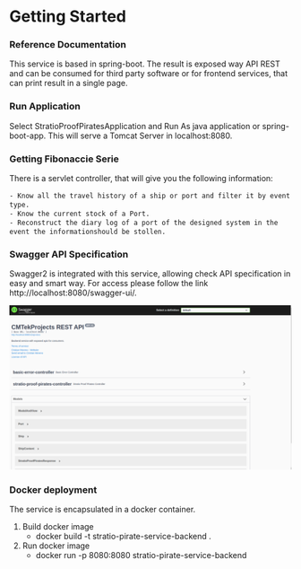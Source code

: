 # Getting Started

### Reference Documentation
This service is based in spring-boot. The result is exposed way API REST and can be consumed for third party software or for frontend services, that can print result in a single page.

### Run Application
Select StratioProofPiratesApplication and Run As java application or spring-boot-app. This will serve a Tomcat Server
in localhost:8080.

### Getting Fibonaccie Serie
There is a servlet controller, that will give you the following information:

    - Know all the travel history of a ship or port and filter it by event type.
    - Know the current stock of a Port.
    - Reconstruct the diary log of a port of the designed system in the event the informationshould be stollen.
    
### Swagger API Specification
Swagger2 is integrated with this service, allowing check API specification in easy and smart way. For access
please follow the link http://localhost:8080/swagger-ui/.

![Optional Text](stratio-swagger-api.png)

### Docker deployment
The service is encapsulated in a docker container.

1. Build docker image
    - docker build -t stratio-pirate-service-backend .
2. Run docker image 
    - docker run -p 8080:8080 stratio-pirate-service-backend

